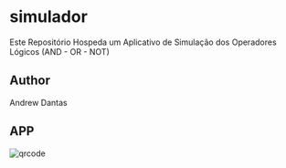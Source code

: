 # simulador
Este Repositório Hospeda um Aplicativo de Simulação dos Operadores Lógicos (AND - OR - NOT)
## Author
Andrew Dantas
## APP
![qrcode](https://github.com/andrewdantas/simulador)
